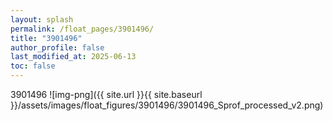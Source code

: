```yaml
---
layout: splash
permalink: /float_pages/3901496/
title: "3901496"
author_profile: false
last_modified_at: 2025-06-13
toc: false
---
```

 
3901496
![img-png]({{ site.url }}{{ site.baseurl }}/assets/images/float_figures/3901496/3901496_Sprof_processed_v2.png)
